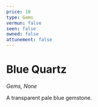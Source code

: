 ```yaml
---
price: 10
type: Gems
vermun: false
seen: false
owned: false
attunement: false
---
```

# Blue Quartz

*Gems, None*

A transparent pale blue gemstone.